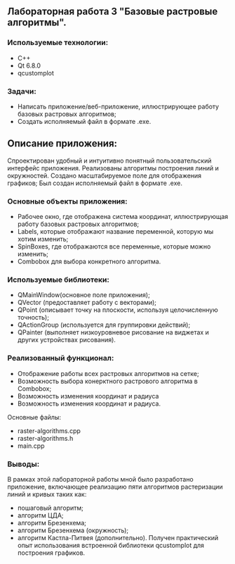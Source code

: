 ## Лабораторная работа 3 "Базовые растровые алгоритмы".

### Используемые технологии:
  * C++
  * Qt 6.8.0
  * qcustomplot

### Задачи:
  * Написать приложение/веб-приложение, иллюстрирующее работу базовых растровых алгоритмов;
  * Создать исполняемый файл в формате .exe. 

## Описание приложения:
Спроектирован удобный и интуитивно понятный пользовательский интерфейс приложения.
Реализованы алгоритмы построения линий и окружностей.
Создано масштабируемое поле для отображения графиков;
Был создан исполняемый файл в формате .exe.

### Основные объекты приложения:
  * Рабочее окно, где отображена система координат, иллюстрирующая работу базовых растровых алгоритмов;  
  * Labels, которые отображают название переменной, которую мы хотим изменить;
  * SpinBoxes, где отображаются все переменные, которые можно изменить;
  * Combobox для выбора конкретного алгоритма.

### Используемые библиотеки:
  * QMainWindow(основное поле приложения);
  * QVector (предоставляет работу с векторами);
  * QPoint (описывает точку на плоскости, используя целочисленную точность);
  * QActionGroup (используется для группировки действий);
  * QPainter (выполняет низкоуровневое рисование на виджетах и других устройствах рисования).

### Реализованный функционал:
  * Отображение работы всех растровых алгоритмов на сетке;
  * Возможность выбора конерктного растрового алгоритма в Combobox;
  * Возможность изменения координат и радиуса
  * Возможность изменения координат и радиуса.
  
Основные файлы:

  - raster-algorithms.cpp
  - raster-algorithms.h
  - main.cpp
  
### Выводы:
В рамках этой лабораторной работы мной было разработано приложение, включающее реализацию пяти алгоритмов 
растеризации линий и кривых таких как:
* пошаговый алгоритм;
* алгоритм ЦДА;
* алгоритм Брезенхема;
* алгоритм Брезенхема (окружность);
* алгоритм Кастла-Питвея (дополнительно).
Получен практический опыт использования встроенной библиотеки qcustomplot для построения графиков.

